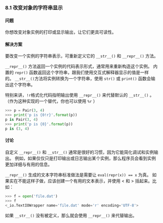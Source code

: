### 8.1 改变对象的字符串显示

#### 问题

你想改变对象实例的打印或显示输出，让它们更具可读性。

#### 解决方案

要改变一个实例的字符串表示，可重新定义它的 `__str__()` 和 `__repr__()` 方法。

`__repr__()` 方法返回一个实例的代码表示形式，通常用来重新构造这个实例。 内置的 `repr()` 函数返回这个字符串，跟我们使用交互式解释器显示的值是一样的。 `__str__()`方法将实例转换为一个字符串，使用 `str()` 或 `print()` 函数会输出这个字符串。

特别来讲，`!r`格式化代码指明输出使用 `__repr__()` 来代替默认的 `__str__()` 。 （作为这种实现的一个替代，你也可以使用 `%r` ）

```python
>>> p = Pair(3, 4)
>>> print('p is {0!r}'.format(p))
p is Pair(3, 4)
>>> print('p is {0}'.format(p))
p is (3, 4)
```

#### 讨论

自定义 `__repr__()` 和 `__str__()` 通常是很好的习惯，因为它能简化调试和实例输出。 例如，如果仅仅只是打印输出或日志输出某个实例，那么程序员会看到实例更加详细与有用的信息。

`__repr__()` 生成的文本字符串标准做法是需要让 `eval(repr(x)) == x` 为真。 如果实在不能这样子做，应该创建一个有用的文本表示，并使用 < 和 > 括起来。比如：

```python
>>> f = open('file.dat')
>>> f
<_io.TextIOWrapper name='file.dat' mode='r' encoding='UTF-8'>
```

如果 `__str__()` 没有被定义，那么就会使用 `__repr__()` 来代替输出。